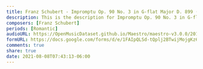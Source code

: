```yaml
---
title: Franz Schubert - Impromptu Op. 90 No. 3 in G-flat Major D. 899 (7)
description: This is the description for Impromptu Op. 90 No. 3 in G-flat Major D. 899 by Franz Schubert
composers: [Franz Schubert]
periods: [Romantic]
audioURL: https://OpenMusicDataset.github.io/Maestro/maestro-v3.0.0/2017/MIDI-Unprocessed_073_PIANO073_MID--AUDIO-split_07-08-17_Piano-e_2-02_wav--2.midi
formURL: https://docs.google.com/forms/d/e/1FAIpQLSd-tQplj2BTwijMojgKz6rpccNKxhy0tyBVqkIchzBDp86oYg/viewform
comments: true
share: true
date: 2021-08-08T07:43:13-06:00
---
```

